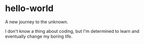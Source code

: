 # hello-world
A new journey to the unknown.

I don't know a thing about coding, but I'm determined to learn and eventually change my boring life.

